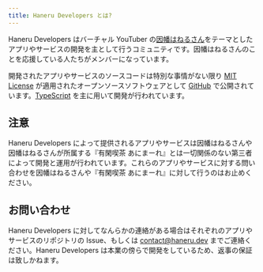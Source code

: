 ```yaml
---
title: Haneru Developers とは?
---
```


Haneru Developers はバーチャル YouTuber の[因幡はねるさん](https://www.youtube.com/channel/UC0Owc36U9lOyi9Gx9Ic-4qg)をテーマとしたアプリやサービスの開発を主として行うコミュニティです。因幡はねるさんのことを応援している人たちがメンバーになっています。

開発されたアプリやサービスのソースコードは特別な事情がない限り [MIT License](https://opensource.org/licenses/MIT) が適用されたオープンソースソフトウェアとして [GitHub](https://github.com/inabagumi) で公開されています。[TypeScript](https://www.typescriptlang.org/) を主に用いて開発が行われています。

## 注意

Haneru Developers によって提供されるアプリやサービスは因幡はねるさんや因幡はねるさんが所属する『有閑喫茶 あにまーれ』とは一切関係のない第三者によって開発と運用が行われています。これらのアプリやサービスに対する問い合わせを因幡はねるさんや『有閑喫茶 あにまーれ』に対して行うのはお止めください。

## お問い合わせ

Haneru Developers に対してなんらかの連絡がある場合はそれぞれのアプリやサービスのリポジトリの Issue、もしくは [contact@haneru.dev](mailto:contact@haneru.dev) までご連絡ください。Haneru Developers は本業の傍らで開発をしているため、返事の保証は致しかねます。
